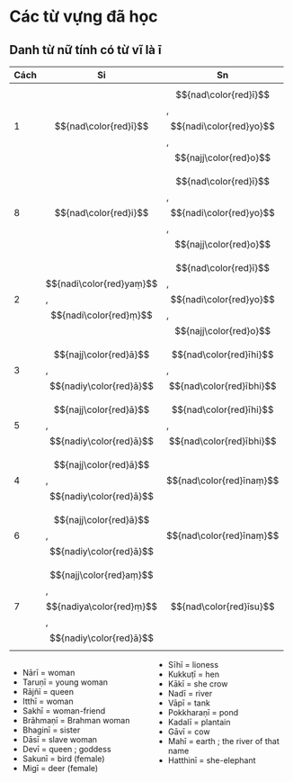 # Các từ vựng đã học

## Danh từ nữ tính có từ vĩ là ī

| Cách | Si | Sn |
| ----- | ----- | ----- |
| 1 | $${nad\color{red}ī}$$ | $${nad\color{red}ī}$$, $${nadi\color{red}yo}$$, $${najj\color{red}o}$$ |
| 8 | $${nad\color{red}i}$$ | $${nad\color{red}ī}$$, $${nadi\color{red}yo}$$, $${najj\color{red}o}$$ |
| 2 | $${nadi\color{red}yaṃ}$$, $${nadi\color{red}ṃ}$$ | $${nad\color{red}ī}$$, $${nadi\color{red}yo}$$, $${najj\color{red}o}$$ |
| 3 | $${najj\color{red}ā}$$, $${nadiy\color{red}ā}$$ | $${nad\color{red}īhi}$$, $${nad\color{red}ībhi}$$ |
| 5 | $${najj\color{red}ā}$$, $${nadiy\color{red}ā}$$ | $${nad\color{red}īhi}$$, $${nad\color{red}ībhi}$$ |
| 4 | $${najj\color{red}ā}$$, $${nadiy\color{red}ā}$$ | $${nad\color{red}īnaṃ}$$ |
| 6 | $${najj\color{red}ā}$$, $${nadiy\color{red}ā}$$ | $${nad\color{red}īnaṃ}$$ |
| 7 | $${najj\color{red}aṃ}$$, $${nadiya\color{red}ṃ}$$, $${nadiy\color{red}ā}$$ | $${nad\color{red}īsu}$$ |


<div style="column-count:2;">

- Nārī = woman
- Taruṇī = young woman  
- Rājñī = queen  
- Itthī = woman  
- Sakhī = woman-friend  
- Brāhmaṇī = Brahman woman  
- Bhaginī = sister  
- Dāsī = slave woman  
- Devī = queen ; goddess  
- Sakunī = bird (female)  
- Migī = deer (female)  
- Sīhī = lioness  
- Kukkuṭī = hen  
- Kākī = she crow  
- Nadī = river  
- Vāpī = tank  
- Pokkharaṇī = pond  
- Kadalī = plantain  
- Gāvī = cow  
- Mahī = earth ; the river of that name  
- Hatthinī = she-elephant  

</div>

